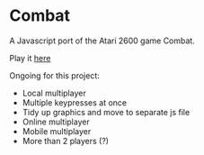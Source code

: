 # Combat
A Javascript port of the Atari 2600 game Combat.

Play it <a href="http://sethtrei.github.io/Combat" target="_blank">here</a>

Ongoing for this project:
- Local multiplayer
- Multiple keypresses at once
- Tidy up graphics and move to separate js file
- Online multiplayer
- Mobile multiplayer
- More than 2 players (?)